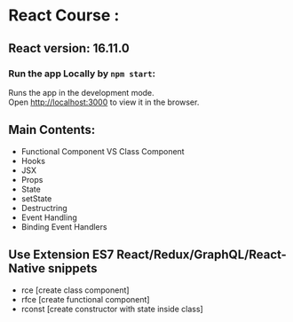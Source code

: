 # React Course : 

## React version: 16.11.0   

### Run the app Locally by `npm start`:   

Runs the app in the development mode.<br />
Open [http://localhost:3000](http://localhost:3000) to view it in the browser.

## Main Contents:

* Functional Component VS Class Component 
* Hooks
* JSX
* Props
* State
* setState 
* Destructring
* Event Handling
* Binding Event Handlers


## Use Extension ES7 React/Redux/GraphQL/React-Native snippets 
- rce [create class component]
- rfce [create functional component]
- rconst [create constructor with state inside class]

